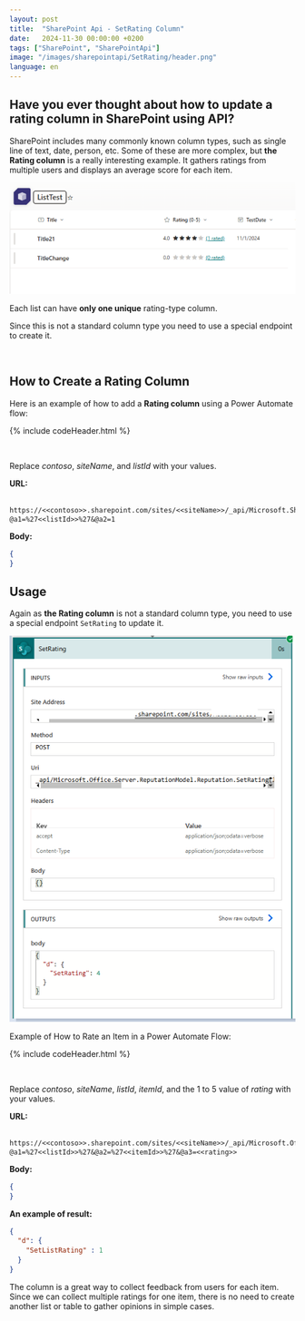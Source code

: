 ```yaml
---
layout: post
title:  "SharePoint Api - SetRating Column"
date:   2024-11-30 00:00:00 +0200
tags: ["SharePoint", "SharePointApi"]
image: "/images/sharepointapi/SetRating/header.png"
language: en
---
```


## Have you ever thought about how to update a rating column in SharePoint using API?

SharePoint includes many commonly known column types, such as single line of text, date, person, etc. Some of these are more complex, but **the Rating column** is a really interesting example. It gathers ratings from multiple users and displays an average score for each item.

![Rating Column](/images/sharepointapi/SetRating/RatingColumn.png)

Each list can have **only one unique** rating-type column.

Since this is not a standard column type  you need to use a special endpoint to create it.

<br/>

## How to Create a Rating Column

Here is an example of how to add a **Rating column** using a Power Automate flow:

{% include codeHeader.html %}
<div class="powerAutomateCode" style="display:none">
{"id":"e7a6f799-931e-4db2-b2d6-ccb194de0963","brandColor":"#036C70","connectionReferences":{"shared_sharepointonline":{"connection":{"id":"/providers/Microsoft.PowerApps/apis/shared_sharepointonline/connections/ec614f7d51d84ccdb6ad7756232951f9"}}},"connectorDisplayName":"SharePoint","icon":"https://connectoricons-prod.azureedge.net/u/jayawan/releases/v1.0.1697/1.0.1697.3786/sharepointonline/icon.png","isTrigger":false,"operationName":"SetListRating","operationDefinition":{"type":"OpenApiConnection","inputs":{"host":{"connectionName":"shared_sharepointonline","operationId":"HttpRequest","apiId":"/providers/Microsoft.PowerApps/apis/shared_sharepointonline"},"parameters":{"dataset":"https://contoso.sharepoint.com/sites/SITENAME","parameters/method":"POST","parameters/uri":"_api/Microsoft.SharePoint.Portal.RatingSettings.SetListRating(listID=@a1,ratingType=@a2)?@a1=%27LISTID%27&@a2=1","parameters/headers":{"accept":"application/json;odata=verbose","Content-Type":"application/json;odata=verbose"},"parameters/body":"{}"},"authentication":{"type":"Raw","value":"@json(decodeBase64(triggerOutputs().headers['X-MS-APIM-Tokens']))['$ConnectionKey']"}},"runAfter":{}}}
</div>

<br/>

Replace *contoso*, *siteName*, and *listId* with your values.

**URL:**

```
 https://<<contoso>>.sharepoint.com/sites/<<siteName>>/_api/Microsoft.SharePoint.Portal.RatingSettings.SetListRating(listID=@a1,ratingType=@a2)?@a1=%27<<listId>>%27&@a2=1
```

**Body:**

```json
{
}
```

## Usage

Again as **the Rating column** is not a standard column type, you need to use a special endpoint `SetRating` to update it.

![SetRating](/images/sharepointapi/SetRating/SetRating.png)

Example of How to Rate an Item in a Power Automate Flow:

  {% include codeHeader.html %}
<div class="powerAutomateCode" style="display:none">
{"id":"8cc9728e-a803-4e9c-afee-391f09adf3a5","brandColor":"#036C70","connectionReferences":{"shared_sharepointonline":{"connection":{"id":"/providers/Microsoft.PowerApps/apis/shared_sharepointonline/connections/ec614f7d51d84ccdb6ad7756232951f9"}}},"connectorDisplayName":"SharePoint","icon":"https://connectoricons-prod.azureedge.net/u/jayawan/releases/v1.0.1697/1.0.1697.3786/sharepointonline/icon.png","isTrigger":false,"operationName":"SetRating","operationDefinition":{"type":"OpenApiConnection","inputs":{"host":{"connectionName":"shared_sharepointonline","operationId":"HttpRequest","apiId":"/providers/Microsoft.PowerApps/apis/shared_sharepointonline"},"parameters":{"dataset":"https://contoso.sharepoint.com/sites/SITENAME","parameters/method":"POST","parameters/uri":"_api/Microsoft.Office.Server.ReputationModel.Reputation.SetRating(listID=@a1,itemID=@a2,rating=@a3)?@a1=%27%7BLISTID%7D%27&@a2=%27ID%27&@a3=5","parameters/headers":{"accept":"application/json;odata=verbose","Content-Type":"application/json;odata=verbose"},"parameters/body":"{}"},"authentication":{"type":"Raw","value":"@json(decodeBase64(triggerOutputs().headers['X-MS-APIM-Tokens']))['$ConnectionKey']"}},"runAfter":{}}}
</div>

<br/>

Replace *contoso*, *siteName*, *listId*, *itemId*, and the 1 to 5 value of *rating* with your values.

**URL:**

```
 https://<<contoso>>.sharepoint.com/sites/<<siteName>>/_api/Microsoft.Office.Server.ReputationModel.Reputation.SetRating(listID=@a1,itemID=@a2,rating=@a3)?@a1=%27<<listId>>%27&@a2=%27<<itemId>>%27&@a3=<<rating>>

```

**Body:**

```json
{
}
```


**An example of result:**
```json
{
  "d": {
    "SetListRating" : 1
  }
}
```

The column is a great way to collect feedback from users for each item. Since we can collect multiple ratings for one item, there is no need to create another list or table to gather opinions in simple cases.
